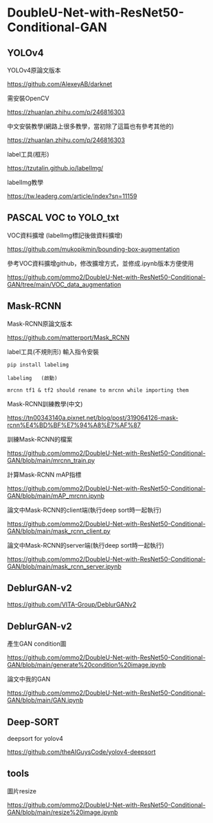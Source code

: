# DoubleU-Net-with-ResNet50-Conditional-GAN

## YOLOv4

YOLOv4原論文版本

https://github.com/AlexeyAB/darknet

需安裝OpenCV

https://zhuanlan.zhihu.com/p/246816303

中文安裝教學(網路上很多教學，當初除了這篇也有參考其他的)

https://zhuanlan.zhihu.com/p/246816303

label工具(框形)

https://tzutalin.github.io/labelImg/

labelImg教學

https://tw.leaderg.com/article/index?sn=11159

## PASCAL VOC to YOLO_txt

VOC資料擴增 (labelImg標記後做資料擴增)

https://github.com/mukopikmin/bounding-box-augmentation

參考VOC資料擴增github，修改擴增方式，並修成.ipynb版本方便使用

https://github.com/ommo2/DoubleU-Net-with-ResNet50-Conditional-GAN/tree/main/VOC_data_augmentation

## Mask-RCNN

Mask-RCNN原論文版本

https://github.com/matterport/Mask_RCNN

label工具(不規則形) 輸入指令安裝
```
pip install labelimg

labelimg   (啟動)
```

``` mrcnn tf1 & tf2 should rename to mrcnn while importing them ```

Mask-RCNN訓練教學(中文)

https://tn00343140a.pixnet.net/blog/post/319064126-mask-rcnn%E4%BD%BF%E7%94%A8%E7%AF%87

訓練Mask-RCNN的檔案

https://github.com/ommo2/DoubleU-Net-with-ResNet50-Conditional-GAN/blob/main/mrcnn_train.py

計算Mask-RCNN mAP指標

https://github.com/ommo2/DoubleU-Net-with-ResNet50-Conditional-GAN/blob/main/mAP_mrcnn.ipynb

論文中Mask-RCNN的client端(執行deep sort時一起執行)

https://github.com/ommo2/DoubleU-Net-with-ResNet50-Conditional-GAN/blob/main/mask_rcnn_client.py

論文中Mask-RCNN的server端(執行deep sort時一起執行)

https://github.com/ommo2/DoubleU-Net-with-ResNet50-Conditional-GAN/blob/main/mask_rcnn_server.ipynb



## DeblurGAN-v2

https://github.com/VITA-Group/DeblurGANv2

## DeblurGAN-v2

產生GAN condition圖

https://github.com/ommo2/DoubleU-Net-with-ResNet50-Conditional-GAN/blob/main/generate%20condition%20image.ipynb

論文中我的GAN

https://github.com/ommo2/DoubleU-Net-with-ResNet50-Conditional-GAN/blob/main/GAN.ipynb

## Deep-SORT

deepsort for yolov4

https://github.com/theAIGuysCode/yolov4-deepsort


## tools

圖片resize

https://github.com/ommo2/DoubleU-Net-with-ResNet50-Conditional-GAN/blob/main/resize%20image.ipynb


